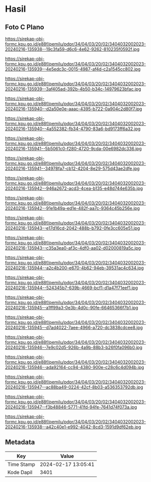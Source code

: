 # Hasil

## Foto C Plano

https://sirekap-obj-formc.kpu.go.id/e88f/pemilu/pdpr/34/04/03/20/02/3404032002023-20240216-135938--19c3fa59-d6c6-4e62-9262-810235f0592f.jpg

https://sirekap-obj-formc.kpu.go.id/e88f/pemilu/pdpr/34/04/03/20/02/3404032002023-20240216-135939--4e5edc3c-0015-4987-af4d-c2a1545cc802.jpg

https://sirekap-obj-formc.kpu.go.id/e88f/pemilu/pdpr/34/04/03/20/02/3404032002023-20240216-135939--3af405ad-392b-4b50-b34c-14979623bfac.jpg

https://sirekap-obj-formc.kpu.go.id/e88f/pemilu/pdpr/34/04/03/20/02/3404032002023-20240216-135940--d2a50e0e-aaac-4395-b722-0a904c2d80f7.jpg

https://sirekap-obj-formc.kpu.go.id/e88f/pemilu/pdpr/34/04/03/20/02/3404032002023-20240216-135940--4a552382-fb34-4790-83a6-bd9173ff6a32.jpg

https://sirekap-obj-formc.kpu.go.id/e88f/pemilu/pdpr/34/04/03/20/02/3404032002023-20240216-135941--5b5061c0-f280-4720-9cda-00e6982dc336.jpg

https://sirekap-obj-formc.kpu.go.id/e88f/pemilu/pdpr/34/04/03/20/02/3404032002023-20240216-135941--34978fa7-cb12-4204-8e29-575d43ae2dfe.jpg

https://sirekap-obj-formc.kpu.go.id/e88f/pemilu/pdpr/34/04/03/20/02/3404032002023-20240216-135942--946a2672-acd3-4cea-b135-e48d744e635b.jpg

https://sirekap-obj-formc.kpu.go.id/e88f/pemilu/pdpr/34/04/03/20/02/3404032002023-20240216-135942--91e1b49a-ed1e-482f-aa7c-9364c45b256e.jpg

https://sirekap-obj-formc.kpu.go.id/e88f/pemilu/pdpr/34/04/03/20/02/3404032002023-20240216-135943--e17d16cd-2042-488b-b792-0fe3cc605e51.jpg

https://sirekap-obj-formc.kpu.go.id/e88f/pemilu/pdpr/34/04/03/20/02/3404032002023-20240216-135943--c35a3ea0-af3c-4df0-aa02-d02000819a5c.jpg

https://sirekap-obj-formc.kpu.go.id/e88f/pemilu/pdpr/34/04/03/20/02/3404032002023-20240216-135944--a2c4b200-e670-4b62-94eb-39531ac4c634.jpg

https://sirekap-obj-formc.kpu.go.id/e88f/pemilu/pdpr/34/04/03/20/02/3404032002023-20240216-135944--524345b7-639b-4669-bcf1-d1a47f71eef1.jpg

https://sirekap-obj-formc.kpu.go.id/e88f/pemilu/pdpr/34/04/03/20/02/3404032002023-20240216-135945--a1ff99a3-0e3b-4d0c-90fe-66465366f7b1.jpg

https://sirekap-obj-formc.kpu.go.id/e88f/pemilu/pdpr/34/04/03/20/02/3404032002023-20240216-135945--d7ad4022-7aee-4966-a720-dc3838cdcee8.jpg

https://sirekap-obj-formc.kpu.go.id/e88f/pemilu/pdpr/34/04/03/20/02/3404032002023-20240216-135946--7e9c02d5-926b-4a9b-88b3-b26f0fa096b0.jpg

https://sirekap-obj-formc.kpu.go.id/e88f/pemilu/pdpr/34/04/03/20/02/3404032002023-20240216-135946--ada92164-cc94-4380-900e-c28c6c4d094b.jpg

https://sirekap-obj-formc.kpu.go.id/e88f/pemilu/pdpr/34/04/03/20/02/3404032002023-20240216-135947--ac88ba49-0224-42cf-8b03-a536353792db.jpg

https://sirekap-obj-formc.kpu.go.id/e88f/pemilu/pdpr/34/04/03/20/02/3404032002023-20240216-135947--f3b48846-5771-41fd-94fe-7641d74f073a.jpg

https://sirekap-obj-formc.kpu.go.id/e88f/pemilu/pdpr/34/04/03/20/02/3404032002023-20240216-135938--a42c40e1-e992-4042-8cd3-1591d9df62eb.jpg


## Metadata

| Key        | Value               |
| ---------- | ------------------- |
| Time Stamp | 2024-02-17 13:05:41 |
| Kode Dapil | 3401                |



